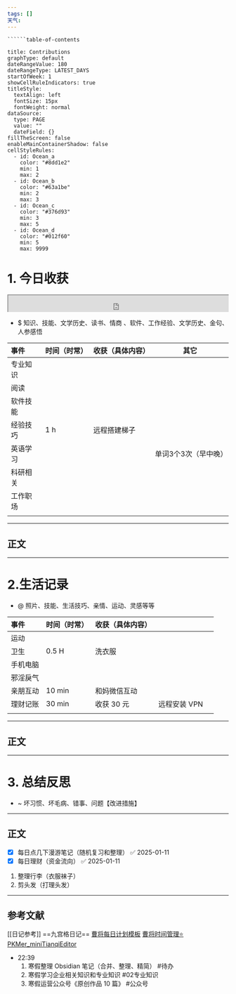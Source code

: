```yaml
---
tags: []
天气:
---
```

```table-of-contents
``````table-of-contents
```
```contributionGraph
title: Contributions
graphType: default
dateRangeValue: 180
dateRangeType: LATEST_DAYS
startOfWeek: 1
showCellRuleIndicators: true
titleStyle:
  textAlign: left
  fontSize: 15px
  fontWeight: normal
dataSource:
  type: PAGE
  value: ""
  dateField: {}
fillTheScreen: false
enableMainContainerShadow: false
cellStyleRules:
  - id: Ocean_a
    color: "#8dd1e2"
    min: 1
    max: 2
  - id: Ocean_b
    color: "#63a1be"
    min: 2
    max: 3
  - id: Ocean_c
    color: "#376d93"
    min: 3
    max: 5
  - id: Ocean_d
    color: "#012f60"
    min: 5
    max: 9999

```
# 1. 今日收获
<div style=" width: 100%;  height:40;overflow: hidden; "><iframe src="https://widget.pkmer.cn/free/miniTianqi?user=a2e5899e-975e-4457-afd4-ec3ff7dcbc90&select-theme=ta&theme=%E6%A0%B7%E5%BC%8F4&input-text=&theme-color=%2350F9FFFF&select-icon=durian" allow="fullscreen" style=" height: 100%; width: 100%;"></iframe></div>

- $ 知识、技能、文学历史、读书、情商 、软件、工作经验、文学历史、金句、人参感悟

| 事件   | 时间（时常） | 收获（具体内容） | 其它          |
| :--- | :----- | :------- | ----------- |
| 专业知识 |        |          |             |
| 阅读   |        |          |             |
| 软件技能 |        |          |             |
| 经验技巧 | 1 h    | 远程搭建梯子   |             |
| 英语学习 |        |          | 单词3个3次（早中晚） |
| 科研相关 |        |          |             |
| 工作职场 |        |          |             |
|      |        |          |             |

---
## 正文 


---
# 2.生活记录
- @  照片、技能、生活技巧、亲情、运动、灵感等等

| 事件   | 时间（时常）    | 收获（具体内容） |          |     |
| :--- | :-------- | :------- | -------- | --- |
| 运动   |           |          |          |     |
| 卫生   | 0.5 H<br> | 洗衣服      |          |     |
| 手机电脑 |           |          |          |     |
| 邪淫戾气 |           |          |          |     |
| 亲朋互动 | 10 min    | 和妈微信互动   |          |     |
| 理财记账 | 30 min    | 收获 30 元  | 远程安装 VPN |     |
|      |           |          |          |     |

---
## 正文


---
# 3. 总结反思
- ~ 坏习惯、坏毛病、错事、问题【改进措施】
---
## 正文 
- [x] 每日点几下漫游笔记（随机复习和整理） ✅ 2025-01-11
- [x] 每日理财（资金流向） ✅ 2025-01-11

1. 整理行李（衣服袜子）
2. 剪头发（打理头发）

---

## 参考文献

[[日记参考]] ==九宫格日记==
[曹将每日计划模板](https://mp.weixin.qq.com/s/8LYri0lvPV5Y8snHqvpJ5g)
[曹将时间管理⭐](https://mp.weixin.qq.com/s/Z8l7B5iOoCGtjP_KvMjMxA)
[PKMer_miniTianqiEditor](https://pkmer.cn/products/widget/miniTianqiEditor/)


- 22:39 
	1. 寒假整理 Obsidian 笔记（合并、整理、精简） #待办
	2. 寒假学习企业相关知识和专业知识 #02专业知识
	3. 寒假运营公众号《原创作品 10 篇》 #公众号
	 